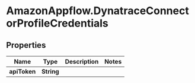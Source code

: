 # AmazonAppflow.DynatraceConnectorProfileCredentials

## Properties

Name | Type | Description | Notes
------------ | ------------- | ------------- | -------------
**apiToken** | **String** |  | 


